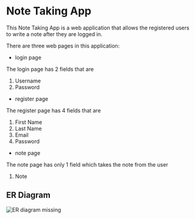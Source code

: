 # Note Taking App

This Note Taking App is a web application that allows the registered users to write a note after they are logged in.

There are three web pages in this application:
* login page

The login page has 2 fields that are

1. Username
2. Password


* register page

The register page has 4 fields that are

1. First Name
2. Last Name
3. Email
4. Password


* note page

The note page has only 1 field which takes the note from the user

1. Note

## ER Diagram

![ER diagram missing](/public/Images/d.png)




